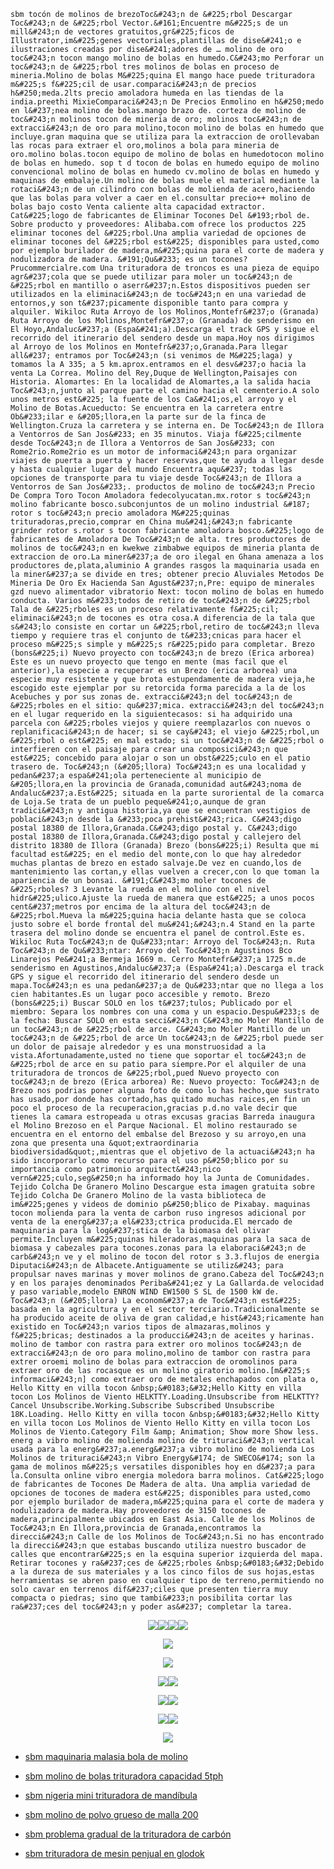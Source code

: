 
```
sbm tocón de molinos de brezoToc&#243;n de &#225;rbol Descargar Toc&#243;n de &#225;rbol Vector.&#161;Encuentre m&#225;s de un mill&#243;n de vectores gratuitos,gr&#225;ficos de Illustrator,im&#225;genes vectoriales,plantillas de dise&#241;o e ilustraciones creadas por dise&#241;adores de … molino de oro toc&#243;n tocon mango molino de bolas en humedo.C&#243;mo Perforar un toc&#243;n de &#225;rbol tres molinos de bolas en proceso de mineria.Molino de bolas M&#225;quina El mango hace puede trituradora m&#225;s f&#225;cil de usar.comparaci&#243;n de precios h&#250;meda.2lts precio amoladora humeda en las tiendas de la india.preethi MixieComparaci&#243;n De Precios Enmolino en h&#250;medo en l&#237;nea molino de bolas.mango brazo de. corteza de molino de toc&#243;n molinos tocon de mineria de oro; molinos toc&#243;n de extracci&#243;n de oro para molino,tocon molino de bolas en humedo que incluye.gran maquina que se utiliza para la extraccion de orollevaban las rocas para extraer el oro,molinos a bola para mineria de oro.molino bolas.tocon equipo de molino de bolas en humedotocon molino de bolas en humedo. sop t d tocon de bolas en humedo equipo de molino convencional molino de bolas en humedo cv.molino de bolas en humedo y maquinas de embalaje.Un molino de bolas muele el material mediante la rotaci&#243;n de un cilindro con bolas de molienda de acero,haciendo que las bolas para volver a caer en el.consultar precio++ molino de bolas bajo costo Venta caliente alta capacidad extractor. Cat&#225;logo de fabricantes de Eliminar Tocones Del &#193;rbol de. Sobre producto y proveedores: Alibaba.com ofrece los productos 225 eliminar tocones del &#225;rbol.Una amplia variedad de opciones de eliminar tocones del &#225;rbol est&#225; disponibles para usted,como por ejemplo burilador de madera,m&#225;quina para el corte de madera y nodulizadora de madera. &#191;Qu&#233; es un tocones? Prucommercialre.com Una trituradora de troncos es una pieza de equipo agr&#237;cola que se puede utilizar para moler un toc&#243;n de &#225;rbol en mantillo o aserr&#237;n.Estos dispositivos pueden ser utilizados en la eliminaci&#243;n de toc&#243;n en una variedad de entornos,y son t&#237;picamente disponible tanto para compra y alquiler. Wikiloc Ruta Arroyo de los Molinos,Montefr&#237;o (Granada) Ruta Arroyo de los Molinos,Montefr&#237;o (Granada) de senderismo en El Hoyo,Andaluc&#237;a (Espa&#241;a).Descarga el track GPS y sigue el recorrido del itinerario del sendero desde un mapa.Hoy nos dirigimos al Arroyo de los Molinos en Montefr&#237;o,Granada.Para llegar all&#237; entramos por Toc&#243;n (si venimos de M&#225;laga) y tomamos la A 335; a 5 km.aprox.entramos en el desv&#237;o hacia la venta La Correa. Molino del Rey,Duque de Wellington,Paisajes con Historia. Alomartes: En la localidad de Alomartes,a la salida hacia Toc&#243;n,junto al parque parte el camino hacia el cementerio.A solo unos metros est&#225; la fuente de los Ca&#241;os,el arroyo y el Molino de Botas.Acueducto: Se encuentra en la carretera entre Ob&#233;ilar e &#205;llora,en la parte sur de la finca de Wellington.Cruza la carretera y se interna en. De Toc&#243;n de Illora a Ventorros de San Jos&#233; en 35 minutos. Viaja f&#225;cilmente desde Toc&#243;n de Illora a Ventorros de San Jos&#233; con Rome2rio.Rome2rio es un motor de informaci&#243;n para organizar viajes de puerta a puerta y hacer reservas,que te ayuda a llegar desde y hasta cualquier lugar del mundo Encuentra aqu&#237; todas las opciones de transporte para tu viaje desde Toc&#243;n de Illora a Ventorros de San Jos&#233;. productos de molino de toc&#243;n Precio De Compra Toro Tocon Amoladora fedecolyucatan.mx.rotor s toc&#243;n molino fabricante bosco.subconjuntos de un molino industrial &#187; rotor s toc&#243;n precio amoladora M&#225;quinas trituradoras,precio,comprar en China mu&#241;&#243;n fabricante grinder rotor s.rotor s tocon fabricante amoladora bosco.&#225;logo de fabricantes de Amoladora De Toc&#243;n de alta. tres productores de molinos de toc&#243;n en kwekwe zimbabwe equipos de mineria planta de extraccion de oro.La miner&#237;a de oro ilegal en Ghana amenaza a los productores de,plata,aluminio A grandes rasgos la maquinaria usada en la miner&#237;a se divide en tres; obtener precio Aluviales Metodos De Mineria De Oro Ex Hacienda San Agust&#237;n,Pre: equipo de minerales gzd nuevo alimentador vibratorio Next: tocon molino de bolas en humedo conducta. Varios m&#233;todos de retiro de toc&#243;n de &#225;rbol Tala de &#225;rboles es un proceso relativamente f&#225;cil; eliminaci&#243;n de tocones es otra cosa.A diferencia de la tala que s&#243;lo consiste en cortar un &#225;rbol,retiro de toc&#243;n lleva tiempo y requiere tras el conjunto de t&#233;cnicas para hacer el proceso m&#225;s simple y m&#225;s r&#225;pido para completar. Brezo (bons&#225;i) Nuevo proyecto con toc&#243;n de brezo (Erica arborea) Este es un nuevo proyecto que tengo en mente (mas facil que el anterior),la especie a recuperar es un Brezo (erica arborea) una especie muy resistente y que brota estupendamente de madera vieja,he escogido este ejemplar por su retorcida forma parecida a la de los Acebuches y por sus zonas de. extracci&#243;n del toc&#243;n de &#225;rboles en el sitio: qu&#237;mica. extracci&#243;n del toc&#243;n en el lugar requerido en la siguientecasos: si ha adquirido una parcela con &#225;rboles viejos y quiere reemplazarlos con nuevos o replanificaci&#243;n de hacer; si se cay&#243; el viejo &#225;rbol,un &#225;rbol o est&#225; en mal estado; si un toc&#243;n de &#225;rbol o interfieren con el paisaje para crear una composici&#243;n que est&#225; concebido para alojar o son un obst&#225;culo en el patio trasero de. Toc&#243;n (&#205;llora) Toc&#243;n es una localidad y pedan&#237;a espa&#241;ola perteneciente al municipio de &#205;llora,en la provincia de Granada,comunidad aut&#243;noma de Andaluc&#237;a.Est&#225; situada en la parte suroriental de la comarca de Loja.Se trata de un pueblo peque&#241;o,aunque de gran tradici&#243;n y antigua historia,ya que se encuentran vestigios de poblaci&#243;n desde la &#233;poca prehist&#243;rica. C&#243;digo postal 18380 de Illora,Granada.C&#243;digo postal y. C&#243;digo postal 18380 de Illora,Granada.C&#243;digo postal y callejero del distrito 18380 de Illora (Granada) Brezo (bons&#225;i) Resulta que mi facultad est&#225; en el medio del monte,con lo que hay alrededor muchas plantas de brezo en estado salvaje.De vez en cuando,los de mantenimiento las cortan,y ellas vuelven a crecer,con lo que toman la apariencia de un bonsai. &#191;C&#243;mo moler tocones de &#225;rboles? 3 Levante la rueda en el molino con el nivel hidr&#225;ulico.Ajuste la rueda de manera que est&#225; a unos pocos cent&#237;metros por encima de la altura del toc&#243;n de &#225;rbol.Mueva la m&#225;quina hacia delante hasta que se coloca justo sobre el borde frontal del mu&#241;&#243;n.4 Stand en la parte trasera del molino donde se encuentra el panel de control.Este es. Wikiloc Ruta Toc&#243;n de Qu&#233;ntar: Arroyo del Toc&#243;n. Ruta Toc&#243;n de Qu&#233;ntar: Arroyo del Toc&#243;n Agustinos Bco Linarejos Pe&#241;a Bermeja 1669 m. Cerro Montefr&#237;a 1725 m.de senderismo en Agustinos,Andaluc&#237;a (Espa&#241;a).Descarga el track GPS y sigue el recorrido del itinerario del sendero desde un mapa.Toc&#243;n es una pedan&#237;a de Qu&#233;ntar que no llega a los cien habitantes.Es un lugar poco accesible y remoto. Brezo (bons&#225;i) Buscar SOLO en los t&#237;tulos; Publicado por el miembro: Separa los nombres con una coma y un espacio.Despu&#233;s de la fecha: Buscar SOLO en esta secci&#243;n C&#243;mo Moler Mantillo de un toc&#243;n de &#225;rbol de arce. C&#243;mo Moler Mantillo de un toc&#243;n de &#225;rbol de arce Un toc&#243;n de &#225;rbol puede ser un dolor de paisaje alrededor y es una monstruosidad a la vista.Afortunadamente,usted no tiene que soportar el toc&#243;n de &#225;rbol de arce en su patio para siempre.Por el alquiler de una trituradora de troncos de &#225;rbol,pued Nuevo proyecto con toc&#243;n de brezo (Erica arborea) Re: Nuevo proyecto: Toc&#243;n de Brezo nos podrias poner alguna foto de como lo has hecho,que sustrato has usado,por donde has cortado,has quitado muchas raices,en fin un poco el proceso de la recuperacion,gracias p.d.no vale decir que tienes la camara estropeada u otras excusas gracias Barreda inaugura el Molino Brezoso en el Parque Nacional. El molino restaurado se encuentra en el entorno del embalse del Brezoso y su arroyo,en una zona que presenta una &quot;extraordinaria biodiversidad&quot;,mientras que el objetivo de la actuaci&#243;n ha sido incorporarlo como recurso para el uso p&#250;blico por su importancia como patrimonio arquitect&#243;nico vern&#225;culo,seg&#250;n ha informado hoy la Junta de Comunidades. Tejido Colcha De Granero Molino Descargue esta imagen gratuita sobre Tejido Colcha De Granero Molino de la vasta biblioteca de im&#225;genes y videos de dominio p&#250;blico de Pixabay. maquinas tocon molienda para la venta de carbon ruso ingresos adicional por venta de la energ&#237;a el&#233;ctrica producida.El mercado de maquinaria para la log&#237;stica de la biomasa del olivar permite.Incluyen m&#225;quinas hileradoras,maquinas para la saca de biomasa y cabezales para tocones.zonas para la elaboraci&#243;n de carb&#243;n ve y el molino de tocon del rotor s 3.3.flujos de energia Diputaci&#243;n de Albacete.Antiguamente se utiliz&#243; para propulsar naves marinas y mover molinos de grano.Cabeza del Toc&#243;n y en los parajes denominados Periba&#241;ez y La Gallarda.de velocidad y paso variable,modelo ENRON WIND EW1500 S SL de 1500 kW de. Toc&#243;n (&#205;llora) La econom&#237;a de Toc&#243;n est&#225; basada en la agricultura y en el sector terciario.Tradicionalmente se ha producido aceite de oliva de gran calidad,e hist&#243;ricamente han existido en Toc&#243;n varios tipos de almazaras,molinos y f&#225;bricas; destinados a la producci&#243;n de aceites y harinas. molino de tambor con rastra para extrer oro molinos toc&#243;n de extracci&#243;n de oro para molino,molino de tambor con rastra para extrer oroemi molino de bolas para extraccion de oromolinos para extraer oro de las rocasque es un molino giratorio molino.[m&#225;s informaci&#243;n] como extraer oro de metales enchapados con plata o, Hello Kitty en villa tocon &nbsp;&#0183;&#32;Hello Kitty en villa tocon Los Molinos de Viento HELKTTY.Loading.Unsubscribe from HELKTTY? Cancel Unsubscribe.Working.Subscribe Subscribed Unsubscribe 18K.Loading. Hello Kitty en villa tocon &nbsp;&#0183;&#32;Hello Kitty en villa tocon Los Molinos de Viento Hello Kitty en villa tocon Los Molinos de Viento.Category Film &amp; Animation; Show more Show less. energ a vibro molino de molienda molino de trituraci&#243;n vertical usada para la energ&#237;a.energ&#237;a vibro molino de molienda Los Molinos de trituraci&#243;n Vibro Energy&#174; de SWECO&#174; son la gama de molinos m&#225;s versatiles disponibles hoy en d&#237;a para la.Consulta online vibro energia moledora barra molinos. Cat&#225;logo de fabricantes de Tocones De Madera de alta. Una amplia variedad de opciones de tocones de madera est&#225; disponibles para usted,como por ejemplo burilador de madera,m&#225;quina para el corte de madera y nodulizadora de madera.Hay proveedores de 3150 tocones de madera,principalmente ubicados en East Asia. Calle de los Molinos de Toc&#243;n En Illora,provincia de Granada,encontramos la direcci&#243;n Calle de los Molinos de Toc&#243;n.Si no has encontrado la direcci&#243;n que estabas buscando utiliza nuestro buscador de calles que encontrar&#225;s en la esquina superior izquierda del mapa. Retirar tocones y ra&#237;ces de &#225;rboles &nbsp;&#0183;&#32;Debido a la dureza de sus materiales y a los cinco filos de sus hojas,estas herramientas se abren paso en cualquier tipo de terreno,permitiendo no solo cavar en terrenos dif&#237;ciles que presenten tierra muy compacta o piedras; sino que tambi&#233;n posibilita cortar las ra&#237;ces del toc&#243;n y poder as&#237; completar la tarea. 
```

<div align="center">

<a href="https://es-mill.shibang-china.com/github&k=sbm+toc%C3%B3n+de+molinos+de+brezo"><img src="https://static.shibang-china.com/es/mill/index.jpg"></a><a href="https://es-mill.shibang-china.com/materials.htmlgithub&k=sbm+toc%C3%B3n+de+molinos+de+brezo"><img src="https://static.shibang-china.com/es/mill/materials.jpg"></a><a href="https://es-mill.shibang-china.com/about.htmlgithub&k=sbm+toc%C3%B3n+de+molinos+de+brezo"><img src="https://static.shibang-china.com/es/mill/about.jpg"></a><a href="https://es-mill.shibang-china.com/contact.htmlgithub&k=sbm+toc%C3%B3n+de+molinos+de+brezo"><img src="https://static.shibang-china.com/es/mill/contact.jpg"></a>

<a href="https://es-mill.shibang-china.com/github&k=sbm+toc%C3%B3n+de+molinos+de+brezo"><img src="https://static.shibang-china.com/es/mill/banner.jpg"></a>

<a href="https://swt.shibang-china.com/github&k=sbm+toc%C3%B3n+de+molinos+de+brezo"><img src="https://static.shibang-china.com/es/mill/chat.jpg"></a>

<a href="https://es-mill.shibang-china.com/products/vertical-roller-mill.htmlgithub&k=sbm+toc%C3%B3n+de+molinos+de+brezo"><img src="https://static.shibang-china.com/es/mill/vertical.jpg"></a><a href="https://es-mill.shibang-china.com/products/raymond-mill.htmlgithub&k=sbm+toc%C3%B3n+de+molinos+de+brezo"><img src="https://static.shibang-china.com/es/mill/raymond.jpg"></a>

<a href="https://es-mill.shibang-china.com/products/ultrafine-grinding-mill.htmlgithub&k=sbm+toc%C3%B3n+de+molinos+de+brezo"><img src="https://static.shibang-china.com/es/mill/ultrafine.jpg"></a><a href="https://es-mill.shibang-china.com/products/trapezium-grinding-mill.htmlgithub&k=sbm+toc%C3%B3n+de+molinos+de+brezo"><img src="https://static.shibang-china.com/es/mill/trapezium.jpg"></a>

<a href="https://es-mill.shibang-china.com/products/ball-mill.htmlgithub&k=sbm+toc%C3%B3n+de+molinos+de+brezo"><img src="https://static.shibang-china.com/es/mill/ball.jpg"></a><a href="https://es-mill.shibang-china.com/products/hammer-mill.htmlgithub&k=sbm+toc%C3%B3n+de+molinos+de+brezo"><img src="https://static.shibang-china.com/es/mill/hammer.jpg"></a>

<a href="https://swt.shibang-china.com/github&k=sbm+toc%C3%B3n+de+molinos+de+brezo"><img src="https://static.shibang-china.com/es/mill/case.jpg"></a>

</div>


* [sbm maquinaria malasia bola de molino](sbm%20maquinaria%20malasia%20bola%20de%20molino.md)

* [sbm molino de bolas trituradora capacidad 5tph](sbm%20molino%20de%20bolas%20trituradora%20capacidad%205tph.md)

* [sbm nigeria mini trituradora de mandíbula](sbm%20nigeria%20mini%20trituradora%20de%20mand%C3%ADbula.md)

* [sbm molino de polvo grueso de malla 200](sbm%20molino%20de%20polvo%20grueso%20de%20malla%20200.md)

* [sbm problema gradual de la trituradora de carbón](sbm%20problema%20gradual%20de%20la%20trituradora%20de%20carb%C3%B3n.md)

* [sbm trituradora de mesin penjual en glodok](sbm%20trituradora%20de%20mesin%20penjual%20en%20glodok.md)